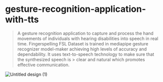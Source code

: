 # gesture-recognition-application-with-tts

  > A gesture recognition application to capture and process the hand movements of individuals with hearing disabilities into speech in real time.
  > Fingerspelling FSL Dataset is trained in mediapipe gesture recognizer model-maker achieving high levels of accuracy and dependability. It uses text-to-speech technology to make sure that the synthesized speech is   > clear and natural which promotes effective communication.


![Untitled design (1)](https://github.com/user-attachments/assets/e314d960-84b8-4760-9c34-edfc3637716b)
